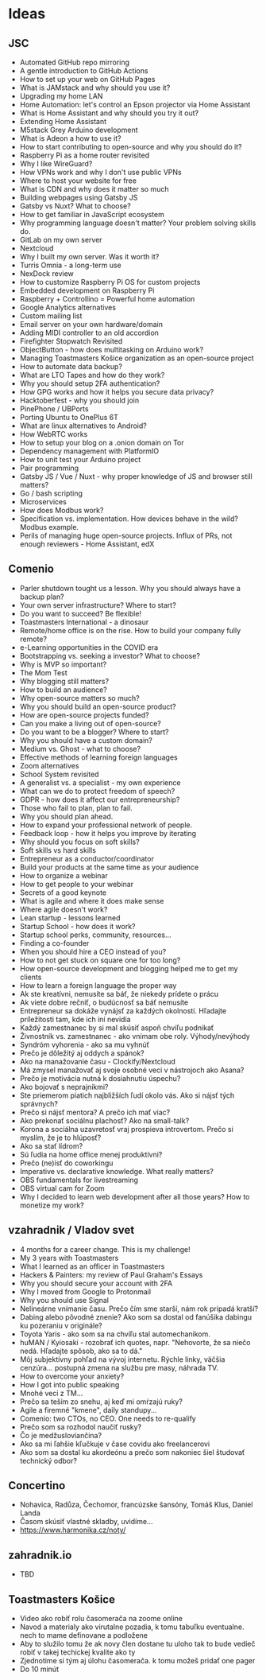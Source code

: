 # Ideas

## JSC
- Automated GitHub repo mirroring
- A gentle introduction to GitHub Actions
- How to set up your web on GitHub Pages
- What is JAMstack and why should you use it?
- Upgrading my home LAN
- Home Automation: let's control an Epson projector via Home Assistant
- What is Home Assistant and why should you try it out?
- Extending Home Assistant
- M5stack Grey Arduino development
- What is Adeon a how to use it?
- How to start contributing to open-source and why you should do it?
- Raspberry Pi as a home router revisited
- Why I like WireGuard?
- How VPNs work and why I don't use public VPNs
- Where to host your website for free
- What is CDN and why does it matter so much
- Building webpages using Gatsby JS
- Gatsby vs Nuxt? What to choose?
- How to get familiar in JavaScript ecosystem
- Why programming language doesn't matter? Your problem solving skills do.
- GitLab on my own server
- Nextcloud
- Why I built my own server. Was it worth it?
- Turris Omnia - a long-term use
- NexDock review
- How to customize Raspberry Pi OS for custom projects
- Embedded development on Raspberry Pi
- Raspberry + Controllino = Powerful home automation
- Google Analytics alternatives
- Custom mailing list
- Email server on your own hardware/domain
- Adding MIDI controller to an old accordion
- Firefighter Stopwatch Revisited
- ObjectButton - how does multitasking on Arduino work?
- Managing Toastmasters Košice organization as an open-source project
- How to automate data backup?
- What are LTO Tapes and how do they work?
- Why you should setup 2FA authentication?
- How GPG works and how it helps you secure data privacy?
- Hacktoberfest - why you should join
- PinePhone / UBPorts
- Porting Ubuntu to OnePlus 6T
- What are linux alternatives to Android?
- How WebRTC works
- How to setup your blog on a .onion domain on Tor
- Dependency management with PlatformIO
- How to unit test your Arduino project
- Pair programming
- Gatsby JS / Vue / Nuxt - why proper knowledge of JS and browser still matters?
- Go / bash scripting
- Microservices
- How does Modbus work?
- Specification vs. implementation. How devices behave in the wild? Modbus example.
- Perils of managing huge open-source projects. Influx of PRs, not enough reviewers - Home Assistant, edX

## Comenio
- Parler shutdown tought us a lesson. Why you should always have a backup plan?
- Your own server infrastructure? Where to start?
- Do you want to succeed? Be flexible!
- Toastmasters International - a dinosaur
- Remote/home office is on the rise. How to build your company fully remote?
- e-Learning opportunities in the COVID era
- Bootstrapping vs. seeking a investor? What to choose?
- Why is MVP so important?
- The Mom Test
- Why blogging still matters?
- How to build an audience?
- Why open-source matters so much?
- Why you should build an open-source product?
- How are open-source projects funded?
- Can you make a living out of open-source?
- Do you want to be a blogger? Where to start?
- Why you should have a custom domain?
- Medium vs. Ghost - what to choose?
- Effective methods of learning foreign languages
- Zoom alternatives
- School System revisited
- A generalist vs. a specialist - my own experience
- What can we do to protect freedom of speech?
- GDPR - how does it affect our entrepreneurship?
- Those who fail to plan, plan to fail.
- Why you should plan ahead.
- How to expand your professional network of people.
- Feedback loop - how it helps you improve by iterating
- Why should you focus on soft skills?
- Soft skills vs hard skills
- Entrepreneur as a conductor/coordinator
- Build your products at the same time as your audience
- How to organize a webinar
- How to get people to your webinar
- Secrets of a good keynote
- What is agile and where it does make sense
- Where agile doesn't work?
- Lean startup - lessons learned
- Startup School - how does it work?
- Startup school perks, community, resources...
- Finding a co-founder
- When you should hire a CEO instead of you?
- How to not get stuck on square one for too long?
- How open-source development and blogging helped me to get my clients
- How to learn a foreign language the proper way
- Ak ste kreatívni, nemusíte sa báť, že niekedy prídete o prácu
- Ak viete dobre rečniť, o budúcnosť sa báť nemusíte
- Entrepreneur sa dokáže vynájsť za každých okolností. Hľadajte príležitosti tam, kde ich iní nevidia
- Každý zamestnanec by si mal skúsiť aspoň chvíľu podnikať
- Živnostník vs. zamestnanec - ako vnímam obe roly. Výhody/nevýhody
- Syndróm vyhorenia - ako sa mu vyhnúť
- Prečo je dôležitý aj oddych a spánok?
- Ako na manažovanie času - Clockify/Nextcloud
- Má zmysel manažovať aj svoje osobné veci v nástrojoch ako Asana?
- Prečo je motivácia nutná k dosiahnutiu úspechu?
- Ako bojovať s neprajníkmi?
- Ste priemerom piatich najbližších ľudí okolo vás. Ako si nájsť tých správnych?
- Prečo si nájsť mentora? A prečo ich mať viac?
- Ako prekonať sociálnu plachosť? Ako na small-talk?
- Korona a sociálna uzavretosť vraj prospieva introvertom. Prečo si myslím, že je to hlúposť?
- Ako sa stať lídrom?
- Sú ľudia na home office menej produktívni?
- Prečo (ne)ísť do coworkingu
- Imperative vs. declarative knowledge. What really matters?
- OBS fundamentals for livestreaming
- OBS virtual cam for Zoom
- Why I decided to learn web development after all those years? How to monetize my work?

## vzahradnik / Vladov svet
- 4 months for a career change. This is my challenge!
- My 3 years with Toastmasters
- What I learned as an officer in Toastmasters
- Hackers & Painters: my review of Paul Graham's Essays
- Why you should secure your account with 2FA
- Why I moved from Google to Protonmail
- Why you should use Signal
- Nelineárne vnímanie času. Prečo čím sme starší, nám rok pripadá kratší?
- Dabing alebo pôvodné znenie? Ako som sa dostal od fanúšika dabingu ku pozeraniu v originále?
- Toyota Yaris - ako som sa na chvíľu stal automechanikom.
- huMAN / Kyiosaki - rozobrať ich quotes, napr. "Nehovorte, že sa niečo nedá. Hľadajte spôsob, ako sa to dá."
- Môj subjektívny pohľad na vývoj internetu. Rýchle linky, väčšia cenzúra... postupná zmena na službu pre masy, náhrada TV.
- How to overcome your anxiety?
- How I got into public speaking
- Mnohé veci z TM...
- Prečo sa teším zo snehu, aj keď mi omŕzajú ruky?
- Agile a firemné "kmene", daily standupy...
- Comenio: two CTOs, no CEO. One needs to re-qualify
- Prečo som sa rozhodol naučiť rusky?
- Čo je medžusloviančina?
- Ako sa mi ľahšie kľučkuje v čase covidu ako freelancerovi
- Ako som sa dostal ku akordeónu a prečo som nakoniec šiel študovať technický odbor?

## Concertino
- Nohavica, Radůza, Čechomor, francúzske šansóny, Tomáš Klus, Daniel Landa
- Časom skúsiť vlastné skladby, uvidíme...
- https://www.harmonika.cz/noty/

## zahradnik.io
- TBD

## Toastmasters Košice
- Video ako robiť rolu časomerača na zoome online
- Navod a materialy ako virutalne pozadia, k tomu tabuľku eventualne. nech to mame definovane a podložene
- Aby to služilo tomu že ak novy člen dostane tu uloho tak to bude vedieč robiť v takej techickej kvalite ako ty
- Zjednotime si tým aj úlohu časomerača. k tomu možeš pridať one pager
- Do 10 minút

